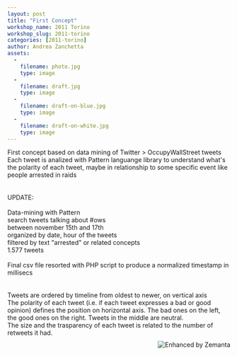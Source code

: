 ```yaml
---
layout: post
title: "First Concept"
workshop_name: 2011 Torino
workshop_slug: 2011-torino
categories: [2011-torino]
author: Andrea Zanchetta
assets:
  -
    filename: photo.jpg
    type: image
  -
    filename: draft.jpg
    type: image
  -
    filename: draft-on-blue.jpg
    type: image
  -
    filename: draft-on-white.jpg
    type: image
---
```

<div style="text-align: left;"><font class="Apple-style-span" size="1" style="font-size: 1em; "><div style="text-align: left;">First concept based on data mining of Twitter &gt; OccupyWallStreet tweets</div><div style="text-align: left;">Each tweet is analized with Pattern languange library to understand what's the polarity of each tweet, maybe in relationship to some specific event like people arrested in raids</div><div style="text-align: left;"><br /></div><div style="text-align: left;"><br /></div><div style="text-align: left;">UPDATE:</div><div style="text-align: left;"><br /></div><div style="text-align: left;">Data-mining with Pattern</div><div style="text-align: left;">search tweets talking about #ows</div><div style="text-align: left;">between november 15th and 17th</div><div style="text-align: left;">organized by date, hour of the tweets</div><div style="text-align: left;">filtered by text "arrested" or related concepts</div><div style="text-align: left;">1.577 tweets</div><div style="text-align: left;"><br /></div><div style="text-align: left;">Final csv file resorted with PHP script to produce a normalized timestamp in millisecs</div><div style="text-align: left;"><br /></div><div style="text-align: left;"><br /></div><div style="text-align: left;">Tweets are ordered by timeline from oldest to newer, on vertical axis</div><div style="text-align: left;">The polarity of each tweet (i.e. if each tweet expresses a bad or good opinion) defines the position on horizontal axis. The bad ones on the left, the good ones on the right. Tweets in the middle are neutral.</div><div style="text-align: left;">The size and the trasparency of each tweet is related to the number of retweets it had.</div></font></div>

<div class="zemanta-pixie" style="margin-top:10px;height:15px"><a class="zemanta-pixie-a" href="http://www.zemanta.com/" title="Enhanced by Zemanta"><font class="Apple-style-span" style="font-size: 1em; "><img class="zemanta-pixie-img" src="http://img.zemanta.com/zemified_e.png?x-id=ac007140-11a7-4d47-b2cb-1edda6f15d23" alt="Enhanced by Zemanta" style="text-align: left;border-top-style: none; border-right-style: none; border-bottom-style: none; border-left-style: none; border-width: initial; border-color: initial; float: right; " /></font></a></div>
